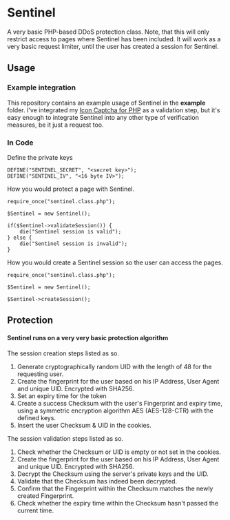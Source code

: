 # Sentinel
A very basic PHP-based DDoS protection class. Note, that this will only restrict access to pages where Sentinel has been included. It will work as a very basic request limiter, until the user has created a session for Sentinel. 

## Usage
### Example integration
This repository contains an example usage of Sentinel in the **example** folder. I've integrated my [Icon Captcha for PHP](https://github.com/Cryptofer/icon-captcha) as a validation step, but it's easy enough to integrate Sentinel into any other type of verification measures, be it just a request too.

### In Code

Define the private keys
```
DEFINE("SENTINEL_SECRET", "<secret key>");
DEFINE("SENTINEL_IV", "<16 byte IV>");
```

How you would protect a page with Sentinel.
```
require_once("sentinel.class.php");

$Sentinel = new Sentinel();

if($Sentinel->validateSession()) {
    die("Sentinel session is valid");
} else {
    die("Sentinel session is invalid");
}
```

How you would create a Sentinel session so the user can access the pages.
```
require_once("sentinel.class.php");

$Sentinel = new Sentinel();

$Sentinel->createSession();
```

## Protection
#### Sentinel runs on a very very basic protection algorithm
The session creation steps listed as so.
1. Generate cryptographically random UID with the length of 48 for the requesting user.
2. Create the fingerprint for the user based on his IP Address, User Agent and unique UID. Encrypted with SHA256.
3. Set an expiry time for the token
4. Create a success Checksum with the user's Fingerprint and expiry time, using a symmetric encryption algorithm AES (AES-128-CTR) with the defined keys.
5. Insert the user Checksum & UID in the cookies.

The session validation steps listed as so.
1. Check whether the Checksum or UID is empty or not set in the cookies.
2. Create the fingerprint for the user based on his IP Address, User Agent and unique UID. Encrypted with SHA256.
3. Decrypt the Checksum using the server's private keys and the UID.
4. Validate that the Checksum has indeed been decrypted.
5. Confirm that the Fingerprint within the Checksum matches the newly created Fingerprint.
6. Check whether the expiry time within the Checksum hasn't passed the current time.


